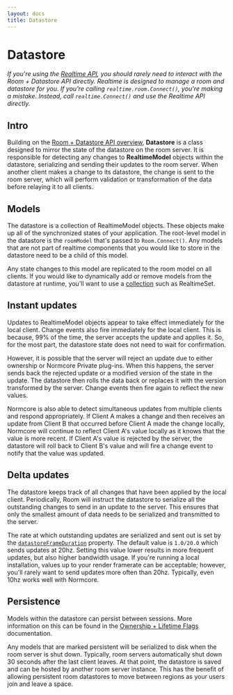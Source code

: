 ```yaml
---
layout: docs
title: Datastore
---
```

# Datastore

*If you're using the [Realtime API](../realtime/), you should rarely need to interact with the Room + Datastore API directly. Realtime is designed to manage a room and datastore for you. If you're calling `realtime.room.Connect()`, you're making a mistake. Instead, call `realtime.Connect()` and use the Realtime API directly.*

## Intro
Building on the [Room + Datastore API overview](./), **Datastore** is a class designed to mirror the state of the datastore on the room server. It is responsible for detecting any changes to **RealtimeModel** objects within the datastore, serializing and sending their updates to the room server. When another client makes a change to its datastore, the change is sent to the room server, which will perform validation or transformation of the data before relaying it to all clients.

## Models
The datastore is a collection of RealtimeModel objects. These objects make up all of the synchronized states of your application. The root-level model in the datastore is the `roomModel` that's passed to `Room.Connect()`. Any models that are not part of realtime components that you would like to store in the datastore need to be a child of this model.

Any state changes to this model are replicated to the room model on all clients. If you would like to dynamically add or remove models from the datastore at runtime, you'll want to use a [collection](./collections) such as RealtimeSet.

## Instant updates
Updates to RealtimeModel objects appear to take effect immediately for the local client. Change events also fire immediately for the local client. This is because, 99% of the time, the server accepts the update and applies it. So, for the most part, the datastore state does not need to wait for confirmation.

However, it is possible that the server will reject an update due to either ownership or Normcore Private plug-ins. When this happens, the server sends back the rejected update or a modified version of the state in the update. The datastore then rolls the data back or replaces it with the version transformed by the server. Change events then fire again to reflect the new values.

Normcore is also able to detect simultaneous updates from multiple clients and respond appropriately. If Client A makes a change and then receives an update from Client B that occurred before Client A made the change locally, Normcore will continue to reflect Client A's value locally as it knows that the value is more recent. If Client A's value is rejected by the server, the datastore will roll back to Client B's value and will fire a change event to notify that the value was updated.

## Delta updates
The datastore keeps track of all changes that have been applied by the local client. Periodically, Room will instruct the datastore to serialize all the outstanding changes to send in an update to the server. This ensures that only the smallest amount of data needs to be serialized and transmitted to the server.

The rate at which outstanding updates are serialized and sent out is set by the [`datastoreFrameDuration`](../reference/classes/Normal.Realtime.Room) property. The default value is `1.0/20.0` which sends updates at 20hz. Setting this value lower results in more frequent updates, but also higher bandwidth usage. If you're running a local installation, values up to your render framerate can be acceptable; however, you'll rarely want to send updates more often than 20hz. Typically, even 10hz works well with Normcore.

## Persistence
Models within the datastore can persist between sessions. More information on this can be found in the [Ownership + Lifetime Flags](./ownership-and-lifetime-flags) documentation.

Any models that are marked persistent will be serialized to disk when the room server is shut down. Typically, room servers automatically shut down 30 seconds after the last client leaves. At that point, the datastore is saved and can be hosted by another room server instance. This has the benefit of allowing persistent room datastores to move between regions as your users join and leave a space.
